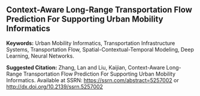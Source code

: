 ## Context-Aware Long-Range Transportation Flow Prediction For Supporting Urban Mobility Informatics

**Keywords:** Urban Mobility Informatics, Transportation Infrastructure Systems, Transportation Flow, Spatial-Contextual-Temporal Modeling, Deep Learning, Neural Networks.

**Suggested Citation:**
Zhang, Lan and Liu, Kaijian, Context-Aware Long-Range Transportation Flow Prediction For Supporting Urban Mobility Informatics. Available at SSRN: https://ssrn.com/abstract=5257002 or http://dx.doi.org/10.2139/ssrn.5257002
